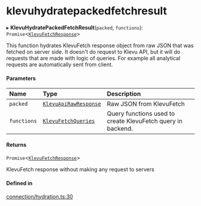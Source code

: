 # klevuhydratepackedfetchresult
      
▸ **KlevuHydratePackedFetchResult**(`packed`, `functions`): `Promise`<[`KlevuFetchResponse`](klevufetchresponse.md)\>

This function hydrates KlevuFetch response object from raw JSON that was fetched on server side.
It doesn't do request to Klevu API, but it will do requests that are made with logic of queries.
For example all analytical requests are automatically sent from client.

#### Parameters

| Name | Type | Description |
| :------ | :------ | :------ |
| `packed` | [`KlevuApiRawResponse`](klevuapirawresponse.md) | Raw JSON from KlevuFetch |
| `functions` | [`KlevuFetchQueries`](klevufetchqueries.md) | Query functions used to create KlevuFetch query in backend. |

#### Returns

`Promise`<[`KlevuFetchResponse`](klevufetchresponse.md)\>

KlevuFetch response without making any request to servers

#### Defined in

[connection/hydration.ts:30](https://github.com/klevultd/frontend-sdk/blob/1b37b18/packages/klevu-core/src/connection/hydration.ts#L30)

